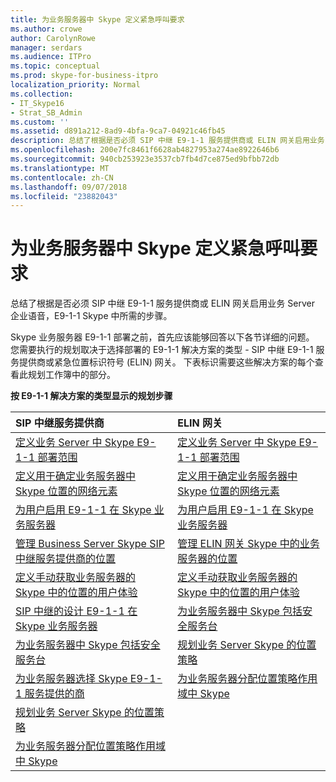 ```yaml
---
title: 为业务服务器中 Skype 定义紧急呼叫要求
ms.author: crowe
author: CarolynRowe
manager: serdars
ms.audience: ITPro
ms.topic: conceptual
ms.prod: skype-for-business-itpro
localization_priority: Normal
ms.collection:
- IT_Skype16
- Strat_SB_Admin
ms.custom: ''
ms.assetid: d891a212-8ad9-4bfa-9ca7-04921c46fb45
description: 总结了根据是否必须 SIP 中继 E9-1-1 服务提供商或 ELIN 网关启用业务 Server 企业语音，E9-1-1 Skype 中所需的步骤。
ms.openlocfilehash: 200e7fc8461f6628ab4827953a274ae8922646b6
ms.sourcegitcommit: 940cb253923e3537cb7fb4d7ce875ed9bfbb72db
ms.translationtype: MT
ms.contentlocale: zh-CN
ms.lasthandoff: 09/07/2018
ms.locfileid: "23882043"
---
```

# <a name="define-your-requirements-for-emergency-calls-in-skype-for-business-server"></a>为业务服务器中 Skype 定义紧急呼叫要求
 
总结了根据是否必须 SIP 中继 E9-1-1 服务提供商或 ELIN 网关启用业务 Server 企业语音，E9-1-1 Skype 中所需的步骤。
  
Skype 业务服务器 E9-1-1 部署之前，首先应该能够回答以下各节详细的问题。 您需要执行的规划取决于选择部署的 E9-1-1 解决方案的类型 - SIP 中继 E9-1-1 服务提供商或紧急位置标识符号 (ELIN) 网关。 下表标识需要这些解决方案的每个查看此规划工作簿中的部分。
  
**按 E9-1-1 解决方案的类型显示的规划步骤**

|**SIP 中继服务提供商**|**ELIN 网关**|
|:-----|:-----|
|[定义业务 Server 中 Skype E9-1-1 部署范围](scope.md) <br/> |[定义业务 Server 中 Skype E9-1-1 部署范围](scope.md) <br/> |
|[定义用于确定业务服务器中 Skype 位置的网络元素](network-location.md) <br/> |[定义用于确定业务服务器中 Skype 位置的网络元素](network-location.md) <br/> |
|[为用户启用 E9-1-1 在 Skype 业务服务器](enable-users.md) <br/> |[为用户启用 E9-1-1 在 Skype 业务服务器](enable-users.md) <br/> |
|[管理 Business Server Skype SIP 中继服务提供商的位置](manage-locations.md) <br/> |[管理 ELIN 网关 Skype 中的业务服务器的位置](elin-gateways.md) <br/> |
|[定义手动获取业务服务器的 Skype 中的位置的用户体验](manually-acquiring-a-location.md) <br/> |[定义手动获取业务服务器的 Skype 中的位置的用户体验](manually-acquiring-a-location.md) <br/> |
|[SIP 中继的设计 E9-1-1 在 Skype 业务服务器](design-the-sip-trunk.md) <br/> |[为业务服务器中 Skype 包括安全服务台](security-desk.md) <br/> |
|[为业务服务器中 Skype 包括安全服务台](security-desk.md) <br/> |[规划业务 Server Skype 的位置策略](location-policies.md) <br/> |
|[为业务服务器选择 Skype E9-1-1 服务提供的商](choose-a-service-provider.md) <br/> |[为业务服务器分配位置策略作用域中 Skype](location-policy-scope.md) <br/> |
|[规划业务 Server Skype 的位置策略](location-policies.md) <br/> ||
|[为业务服务器分配位置策略作用域中 Skype](location-policy-scope.md) <br/> ||
   

